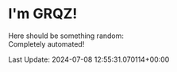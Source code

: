 # I'm GRQZ!
Here should be something random:  
Completely automated!

Last Update: 2024-07-08 12:55:31.070114+00:00

